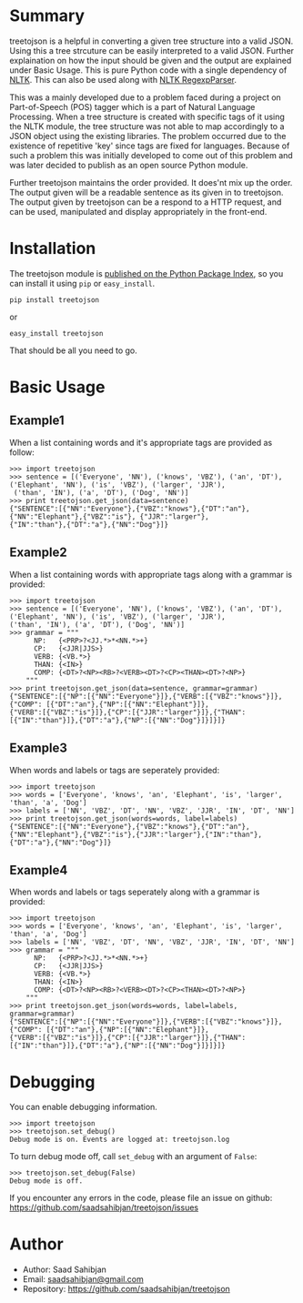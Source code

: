 Summary
=======

treetojson is a helpful in converting a given tree structure into a
valid JSON. Using this a tree strcuture can be easily interpreted to a
valid JSON. Further explaination on how the input should be given and
the output are explained under Basic Usage. This is pure Python code
with a single dependency of [NLTK](http://www.nltk.org/). This can
also be used along with [NLTK RegexpParser](http://www.nltk.org/_modules/nltk/chunk/regexp.html).

This was a mainly developed due to a problem faced during a project on
Part-of-Speech (POS) tagger which is a part of Natural Language
Processing. When a tree structure is created with specific tags of it
using the NLTK module, the tree structure was not able to map
accordingly to a JSON object using the existing libraries. The problem
occurred due to the existence of repetitive 'key' since tags are fixed
for languages. Because of such a problem this was initially developed to
come out of this problem and was later decided to publish as an open
source Python module.

Further treetojson maintains the order provided. It does'nt mix up the
order. The output given will be a readable sentence as its given in to
treetojson. The output given by treetojson can be a respond to a HTTP
request, and can be used, manipulated and display appropriately in the
front-end.

Installation
============

The treetojson module is [published on the Python Package Index](<https://pypi.python.org/pypi/treetojson>), so you can install
it using ``pip`` or ``easy_install``.

    pip install treetojson

or

    easy_install treetojson

That should be all you need to go.

Basic Usage
===========

Example1
--------

When a list containing words and it's appropriate tags are provided as
follow:

    >>> import treetojson
    >>> sentence = [('Everyone', 'NN'), ('knows', 'VBZ'), ('an', 'DT'), ('Elephant', 'NN'), ('is', 'VBZ'), ('larger', 'JJR'),
     ('than', 'IN'), ('a', 'DT'), ('Dog', 'NN')]
    >>> print treetojson.get_json(data=sentence)
    {"SENTENCE":[{"NN":"Everyone"},{"VBZ":"knows"},{"DT":"an"},{"NN":"Elephant"},{"VBZ":"is"}, {"JJR":"larger"},
    {"IN":"than"},{"DT":"a"},{"NN":"Dog"}]}

Example2
--------

When a list containing words with appropriate tags along with a grammar
is provided:

    >>> import treetojson
    >>> sentence = [('Everyone', 'NN'), ('knows', 'VBZ'), ('an', 'DT'), ('Elephant', 'NN'), ('is', 'VBZ'), ('larger', 'JJR'), 
    ('than', 'IN'), ('a', 'DT'), ('Dog', 'NN')]
    >>> grammar = """
          NP:   {<PRP>?<JJ.*>*<NN.*>+}
          CP:   {<JJR|JJS>}
          VERB: {<VB.*>}
          THAN: {<IN>}
          COMP: {<DT>?<NP><RB>?<VERB><DT>?<CP><THAN><DT>?<NP>}
        """
    >>> print treetojson.get_json(data=sentence, grammar=grammar)
    {"SENTENCE":[{"NP":[{"NN":"Everyone"}]},{"VERB":[{"VBZ":"knows"}]},{"COMP": [{"DT":"an"},{"NP":[{"NN":"Elephant"}]},
    {"VERB":[{"VBZ":"is"}]},{"CP":[{"JJR":"larger"}]},{"THAN":[{"IN":"than"}]},{"DT":"a"},{"NP":[{"NN":"Dog"}]}]}]}

Example3
--------

When words and labels or tags are seperately provided:

    >>> import treetojson
    >>> words = ['Everyone', 'knows', 'an', 'Elephant', 'is', 'larger', 'than', 'a', 'Dog']
    >>> labels = ['NN', 'VBZ', 'DT', 'NN', 'VBZ', 'JJR', 'IN', 'DT', 'NN']
    >>> print treetojson.get_json(words=words, label=labels)
    {"SENTENCE":[{"NN":"Everyone"},{"VBZ":"knows"},{"DT":"an"},{"NN":"Elephant"},{"VBZ":"is"},{"JJR":"larger"},{"IN":"than"},
    {"DT":"a"},{"NN":"Dog"}]}

Example4
--------

When words and labels or tags seperately along with a grammar is
provided:

    >>> import treetojson
    >>> words = ['Everyone', 'knows', 'an', 'Elephant', 'is', 'larger', 'than', 'a', 'Dog']
    >>> labels = ['NN', 'VBZ', 'DT', 'NN', 'VBZ', 'JJR', 'IN', 'DT', 'NN']
    >>> grammar = """
          NP:   {<PRP>?<JJ.*>*<NN.*>+}
          CP:   {<JJR|JJS>}
          VERB: {<VB.*>}
          THAN: {<IN>}
          COMP: {<DT>?<NP><RB>?<VERB><DT>?<CP><THAN><DT>?<NP>}
        """
    >>> print treetojson.get_json(words=words, label=labels, grammar=grammar)
    {"SENTENCE":[{"NP":[{"NN":"Everyone"}]},{"VERB":[{"VBZ":"knows"}]},{"COMP": [{"DT":"an"},{"NP":[{"NN":"Elephant"}]},
    {"VERB":[{"VBZ":"is"}]},{"CP":[{"JJR":"larger"}]},{"THAN":[{"IN":"than"}]},{"DT":"a"},{"NP":[{"NN":"Dog"}]}]}]}

Debugging
=========

You can enable debugging information.

    >>> import treetojson
    >>> treetojson.set_debug()
    Debug mode is on. Events are logged at: treetojson.log

To turn debug mode off, call ``set_debug`` with an argument of
``False``:

    >>> treetojson.set_debug(False)
    Debug mode is off.

If you encounter any errors in the code, please file an issue on github:
https://github.com/saadsahibjan/treetojson/issues

Author
======

-  Author: Saad Sahibjan
-  Email: saadsahibjan@gmail.com
-  Repository: https://github.com/saadsahibjan/treetojson
